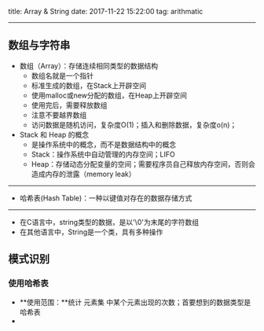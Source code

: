 title: Array & String
date: 2017-11-22 15:22:00
tag: arithmatic

---

<!--more-->

## 数组与字符串 ##

* 数组（Array）：存储连续相同类型的数据结构
	* 数组名就是一个指针
	* 标准生成的数组，在Stack上开辟空间
	* 使用malloc或new分配的数组，在Heap上开辟空间
	* 使用完后，需要释放数组
	* 注意不要越界数组
	* 访问数据是随机访问，复杂度O(1)；插入和删除数据，复杂度o(n)；
* Stack 和 Heap 的概念
	* 是操作系统中的概念，而不是数据结构中的概念
	* Stack：操作系统中自动管理的内存空间；LIFO
	* Heap：存储动态分配变量的空间；需要程序员自己释放内存空间，否则会造成内存的泄露（memory leak）

---
* 哈希表(Hash Table)：一种以键值对存在的数据存储方式

---
* 在C语言中，string类型的数据，是以'\0'为末尾的字符数组
* 在其他语言中，String是一个类，具有多种操作

## 模式识别 ##

### 使用哈希表 ###

* **使用范围：**统计 元素集 中某个元素出现的次数；首要想到的数据类型是哈希表
* 